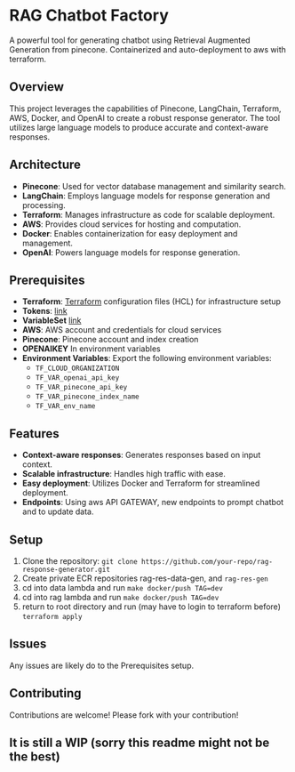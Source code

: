 # RAG Chatbot Factory

A powerful tool for generating chatbot using Retrieval Augmented Generation from pinecone. Containerized and auto-deployment to aws with terraform. 


## Overview

This project leverages the capabilities of Pinecone, LangChain, Terraform, AWS, Docker, and OpenAI to create a robust response generator. The tool utilizes large language models to produce accurate and context-aware responses.

## Architecture

* **Pinecone**: Used for vector database management and similarity search.
* **LangChain**: Employs language models for response generation and processing.
* **Terraform**: Manages infrastructure as code for scalable deployment.
* **AWS**: Provides cloud services for hosting and computation.
* **Docker**: Enables containerization for easy deployment and management.
* **OpenAI**: Powers language models for response generation.

## Prerequisites

* **Terraform**: [Terraform](https://developer.hashicorp.com/terraform/tutorials/aws-get-started/install-cli) configuration files (HCL) for infrastructure setup
* **Tokens**: [link](https://developer.hashicorp.com/terraform/tutorials/cloud-get-started/cloud-login)
* **VariableSet** [link](https://developer.hashicorp.com/terraform/tutorials/cloud-get-started/cloud-create-variable-set)
* **AWS**: AWS account and credentials for cloud services
* **Pinecone**: Pinecone account and index creation
* **OPENAIKEY** In environment variables
* **Environment Variables**: Export the following environment variables:
	+ `TF_CLOUD_ORGANIZATION`
	+ `TF_VAR_openai_api_key`
	+ `TF_VAR_pinecone_api_key`
	+ `TF_VAR_pinecone_index_name`
	+ `TF_VAR_env_name`

## Features

* **Context-aware responses**: Generates responses based on input context.
* **Scalable infrastructure**: Handles high traffic with ease.
* **Easy deployment**: Utilizes Docker and Terraform for streamlined deployment.
* **Endpoints**: Using aws API GATEWAY, new endpoints to prompt chatbot and to update data. 

## Setup

1. Clone the repository: `git clone https://github.com/your-repo/rag-response-generator.git`
2. Create private ECR repositories rag-res-data-gen, and `rag-res-gen`
3. cd into data lambda and run `make docker/push TAG=dev`
4. cd into rag lambda and run `make docker/push TAG=dev`
5. return to root directory and run (may have to login to terraform before) `terraform apply`

## Issues
Any issues are likely do to the Prerequisites setup. 

## Contributing

Contributions are welcome! Please fork with your contribution!

## It is still a WIP (sorry this readme might not be the best)
